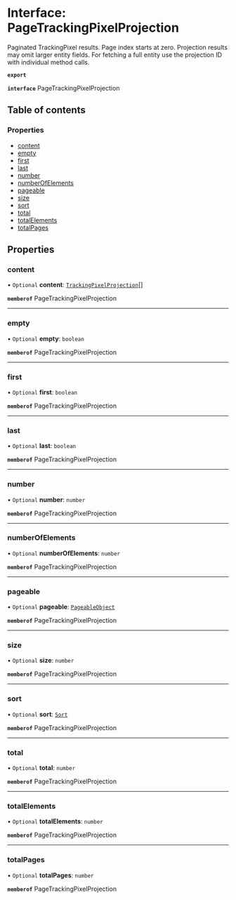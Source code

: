 # Interface: PageTrackingPixelProjection

Paginated TrackingPixel results. Page index starts at zero. Projection results may omit larger entity fields. For fetching a full entity use the projection ID with individual method calls.

**`export`**

**`interface`** PageTrackingPixelProjection

## Table of contents

### Properties

- [content](PageTrackingPixelProjection.md#content)
- [empty](PageTrackingPixelProjection.md#empty)
- [first](PageTrackingPixelProjection.md#first)
- [last](PageTrackingPixelProjection.md#last)
- [number](PageTrackingPixelProjection.md#number)
- [numberOfElements](PageTrackingPixelProjection.md#numberofelements)
- [pageable](PageTrackingPixelProjection.md#pageable)
- [size](PageTrackingPixelProjection.md#size)
- [sort](PageTrackingPixelProjection.md#sort)
- [total](PageTrackingPixelProjection.md#total)
- [totalElements](PageTrackingPixelProjection.md#totalelements)
- [totalPages](PageTrackingPixelProjection.md#totalpages)

## Properties

### <a id="content" name="content"></a> content

• `Optional` **content**: [`TrackingPixelProjection`](TrackingPixelProjection.md)[]

**`memberof`** PageTrackingPixelProjection

___

### <a id="empty" name="empty"></a> empty

• `Optional` **empty**: `boolean`

**`memberof`** PageTrackingPixelProjection

___

### <a id="first" name="first"></a> first

• `Optional` **first**: `boolean`

**`memberof`** PageTrackingPixelProjection

___

### <a id="last" name="last"></a> last

• `Optional` **last**: `boolean`

**`memberof`** PageTrackingPixelProjection

___

### <a id="number" name="number"></a> number

• `Optional` **number**: `number`

**`memberof`** PageTrackingPixelProjection

___

### <a id="numberofelements" name="numberofelements"></a> numberOfElements

• `Optional` **numberOfElements**: `number`

**`memberof`** PageTrackingPixelProjection

___

### <a id="pageable" name="pageable"></a> pageable

• `Optional` **pageable**: [`PageableObject`](PageableObject.md)

**`memberof`** PageTrackingPixelProjection

___

### <a id="size" name="size"></a> size

• `Optional` **size**: `number`

**`memberof`** PageTrackingPixelProjection

___

### <a id="sort" name="sort"></a> sort

• `Optional` **sort**: [`Sort`](Sort.md)

**`memberof`** PageTrackingPixelProjection

___

### <a id="total" name="total"></a> total

• `Optional` **total**: `number`

**`memberof`** PageTrackingPixelProjection

___

### <a id="totalelements" name="totalelements"></a> totalElements

• `Optional` **totalElements**: `number`

**`memberof`** PageTrackingPixelProjection

___

### <a id="totalpages" name="totalpages"></a> totalPages

• `Optional` **totalPages**: `number`

**`memberof`** PageTrackingPixelProjection
